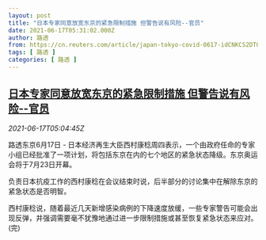 ```yaml
---
layout: post
title: "日本专家同意放宽东京的紧急限制措施 但警告说有风险--官员"
date: 2021-06-17T05:31:02.000Z
author: 路透
from: https://cn.reuters.com/article/japan-tokyo-covid-0617-idCNKCS2DT0E5
tags: [ 路透 ]
categories: [ 路透 ]
---
```

<!--1623907862000-->
[日本专家同意放宽东京的紧急限制措施 但警告说有风险--官员](https://cn.reuters.com/article/japan-tokyo-covid-0617-idCNKCS2DT0E5)
------

<div>
<div><i>2021-06-17T05:04:45Z</i></div><p>路透东京6月17日 - 日本经济再生大臣西村康稔周四表示，一个由政府任命的专家小组已经批准了一项计划，将包括东京在内的七个地区的紧急状态降级。东京奥运会将于7月23日开幕。</p><p>负责日本抗疫工作的西村康稔在会议结束时说，后半部分的讨论集中在解除东京的紧急状态是否明智。</p><p>西村康稔说，随着最近几天新增感染病例的下降速度放缓，一些专家警告可能会出现反弹，并强调需要毫不犹豫地通过进一步限制措施或甚至恢复紧急状态来应对。(完)</p>
</div>
